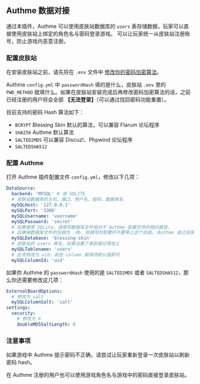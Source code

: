 ## Authme 数据对接

通过本插件，Authme 可以使用皮肤站数据库的 `users` 表存储数据，玩家可以直接使用皮肤站上绑定的角色名与密码登录游戏。
可以让玩家统一从皮肤站注册账号，防止游戏内恶意注册。

### 配置皮肤站

在安装皮肤站之前，请先将在 `.env` 文件中 [修改你的密码加密算法](https://github.com/bs-community/blessing-skin-server/wiki/%E5%A6%82%E4%BD%95%E5%A1%AB%E5%86%99-.env-%E9%85%8D%E7%BD%AE%E6%96%87%E4%BB%B6#-%E5%AE%89%E5%85%A8%E7%9B%B8%E5%85%B3)。

Authme `config.yml` 中 `passwordHash` 填的是什么，皮肤站 `.env` 里的 `PWD_METHOD` 就填什么。如果在皮肤站安装完成后再修改密码加密算法的话，之前已经注册的用户将会全部 **【无法登录】**（可以通过找回密码功能重置）。

目前支持的密码 Hash 算法如下：

- `BCRYPT` Blessing Skin 默认的算法，可以兼容 Flarum 论坛程序
- `SHA256` Authme 默认算法
- `SALTED2MD5` 可以兼容 Discuz!、Phpwind 论坛程序
- `SALTEDSHA512`

### 配置 Authme

打开 Authme 插件配置文件 `config.yml`，修改以下几项：

```yaml
DataSource:
  backend: 'MYSQL' # 或 SQLITE
  # 皮肤站数据库的主机、端口、用户名、密码、数据库名
  mySQLHost: '127.0.0.1'
  mySQLPort: '3306'
  mySQLUsername: 'username'
  mySQLPassword: 'secret'
  # 如果使用 SQLite，请填写数据库文件相对于 Authme 配置文件的相对路径，
  # 且确保数据库文件的后缀为 .db，但填写时配置时不要带上这个后缀。（Authme 自己会强行加上）
  mySQLDatabase: 'blessing-skin'
  # 皮肤站的 users 表名，如果设置了表前缀记得加上
  mySQLTablename: 'users'
  # 此项修改为 uid，其他 column 都保持默认值即可
  mySQLColumnId: 'uid'
```

如果你 Authme 的 `passwordHash` 使用的是 `SALTED2MD5` 或者 `SALTEDSHA512`，那么你还需要修改这几项：

```yaml
ExternalBoardOptions:
  # 修改为 salt
  mySQLColumnSalt: 'salt'
settings:
  security:
    # 修改为 6
    doubleMD5SaltLength: 6
```

### 注意事项

如果游戏中 Authme 提示密码不正确，请尝试让玩家重新登录一次皮肤站以刷新密码 hash。

在 Authme 注册的用户也可以使用游戏角色名与游戏中的密码直接登录皮肤站。
